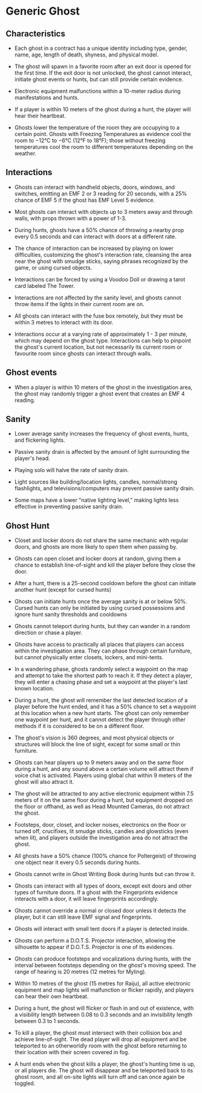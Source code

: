 # Generic Ghost

## Characteristics

* Each ghost in a contract has a unique identity including type, gender, name, age, length of death, shyness, and physical model.

* The ghost will spawn in a favorite room after an exit door is opened for the first time. If the exit door is not unlocked, the ghost cannot interact, initiate ghost events or hunts, but can still provide certain evidence.

* Electronic equipment malfunctions within a 10-meter radius during manifestations and hunts.

* If a player is within 10 meters of the ghost during a hunt, the player will hear their heartbeat.

* Ghosts lower the temperature of the room they are occupying to a certain point. Ghosts with Freezing Temperatures as evidence cool the room to −12°C to −6°C (12°F to 18°F); those without freezing temperatures cool the room to different temperatures depending on the weather.

## Interactions

* Ghosts can interact with handheld objects, doors, windows, and switches, emitting an EMF 2 or 3 reading for 20 seconds, with a 25% chance of EMF 5 if the ghost has EMF Level 5 evidence.

* Most ghosts can interact with objects up to 3 meters away and through walls, with props thrown with a power of 1-3.

* During hunts, ghosts have a 50% chance of throwing a nearby prop every 0.5 seconds and can interact with doors at a different rate.

* The chance of interaction can be increased by playing on lower difficulties, customizing the ghost's interaction rate, cleansing the area near the ghost with smudge sticks, saying phrases recognized by the game, or using cursed objects.

* Interactions can be forced by using a Voodoo Doll or drawing a tarot card labeled The Tower.

* Interactions are not affected by the sanity level, and ghosts cannot throw items if the lights in their current room are on.

* All ghosts can interact with the fuse box remotely, but they must be within 3 metres to interact with its door.

* Interactions occur at a varying rate of approximately 1 - 3 per minute, which may depend on the ghost type. Interactions can help to pinpoint the ghost's current location, but not necessarily its current room or favourite room since ghosts can interact through walls.


## Ghost events

* When a player is within 10 meters of the ghost in the investigation area, the ghost may randomly trigger a ghost event that creates an EMF 4 reading.

## Sanity

* Lower average sanity increases the frequency of ghost events, hunts, and flickering lights.

* Passive sanity drain is affected by the amount of light surrounding the player's head.

* Playing solo will halve the rate of sanity drain.

* Light sources like building/location lights, candles, normal/strong flashlights, and televisions/computers may prevent passive sanity drain.

* Some maps have a lower "native lighting level," making lights less effective in preventing passive sanity drain.



## Ghost Hunt

* Closet and locker doors do not share the same mechanic with regular doors, and ghosts are more likely to open them when passing by.

* Ghosts can open closet and locker doors at random, giving them a chance to establish line-of-sight and kill the player before they close the door.

* After a hunt, there is a 25-second cooldown before the ghost can initiate another hunt (except for cursed hunts)

* Ghosts can initiate hunts once the average sanity is at or below 50%. Cursed hunts can only be initiated by using cursed possessions and ignore hunt sanity thresholds and cooldowns

* Ghosts cannot teleport during hunts, but they can wander in a random direction or chase a player.

* Ghosts have access to practically all places that players can access within the investigation area. They can phase through certain furniture, but cannot physically enter closets, lockers, and mini-tents.

* In a wandering phase, ghosts randomly select a waypoint on the map and attempt to take the shortest path to reach it. If they detect a player, they will enter a chasing phase and set a waypoint at the player's last known location.

* During a hunt, the ghost will remember the last detected location of a player before the hunt ended, and it has a 50% chance to set a waypoint at this location when a new hunt starts. The ghost can only remember one waypoint per hunt, and it cannot detect the player through other methods if it is considered to be on a different floor.

* The ghost's vision is 360 degrees, and most physical objects or structures will block the line of sight, except for some small or thin furniture.

* Ghosts can hear players up to 9 meters away and on the same floor during a hunt, and any sound above a certain volume will attract them if voice chat is activated. Players using global chat within 9 meters of the ghost will also attract it.

* The ghost will be attracted to any active electronic equipment within 7.5 meters of it on the same floor during a hunt, but equipment dropped on the floor or offhand, as well as Head Mounted Cameras, do not attract the ghost.

* Footsteps, door, closet, and locker noises, electronics on the floor or turned off, crucifixes, lit smudge sticks, candles and glowsticks (even when lit), and players outside the investigation area do not attract the ghost.

* All ghosts have a 50% chance (100% chance for Poltergeist) of throwing one object near it every 0.5 seconds during hunts.

* Ghosts cannot write in Ghost Writing Book during hunts but can throw it.

* Ghosts can interact with all types of doors, except exit doors and other types of furniture doors. If a ghost with the Fingerprints evidence interacts with a door, it will leave fingerprints accordingly.

* Ghosts cannot override a normal or closed door unless it detects the player, but it can still leave EMF signal and fingerprints.

* Ghosts will interact with small tent doors if a player is detected inside.

* Ghosts can perform a D.O.T.S. Projector interaction, allowing the silhouette to appear if D.O.T.S. Projector is one of its evidences.

* Ghosts can produce footsteps and vocalizations during hunts, with the interval between footsteps depending on the ghost's moving speed. The range of hearing is 20 metres (12 metres for Myling).

* Within 10 metres of the ghost (15 metres for Raiju), all active electronic equipment and map lights will malfunction or flicker rapidly, and players can hear their own heartbeat.

* During a hunt, the ghost will flicker or flash in and out of existence, with a visibility length between 0.08 to 0.3 seconds and an invisibility length between 0.3 to 1 seconds.

* To kill a player, the ghost must intersect with their collision box and achieve line-of-sight. The dead player will drop all equipment and be teleported to an otherworldly room with the ghost before returning to their location with their screen covered in fog.

* A hunt ends when the ghost kills a player, the ghost's hunting time is up, or all players die. The ghost will disappear and be teleported back to its ghost room, and all on-site lights will turn off and can once again be toggled.